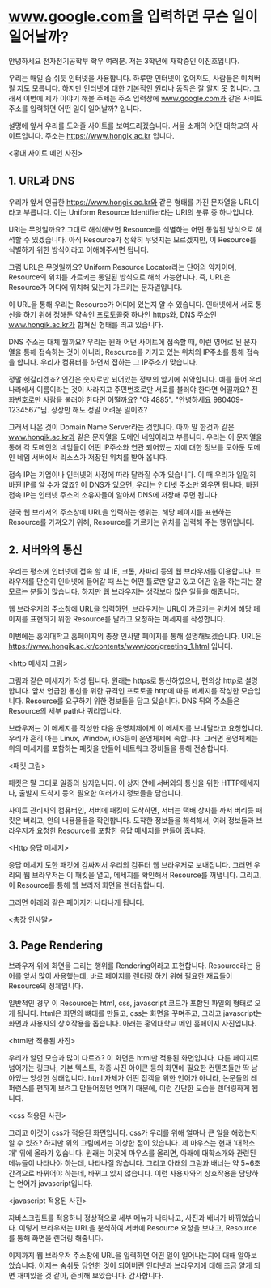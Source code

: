 
# www.google.com을 입력하면 무슨 일이 일어날까?
안녕하세요 전자전기공학부 학우 여러분. 저는 3학년에 재학중인 이진호입니다. 

우리는 매일 숨 쉬듯 인터넷을 사용합니다. 하루만 인터넷이 없어져도, 사람들은 미쳐버릴 지도 모릅니다. 하지만 인터넷에 대한 기본적인 원리나 동작은 잘 알지 못 합니다. 그래서 이번에 제가 이야기 해볼  주제는 주소 입력창에 www.google.com과 같은 사이트 주소를 입력하면 어떤 일이 일어날까? 입니다.

설명에 앞서 우리를 도와줄 사이트를 보여드리겠습니다. 서울 소재의 어떤 대학교의 사이트입니다. 주소는 https://www.hongik.ac.kr 입니다.

<홍대 사이트 메인 사진>

## 1. URL과 DNS
우리가 앞서 언급한 https://www.hongik.ac.kr와 같은 형태를 가진 문자열을 URL이라고 부릅니다. 이는 Uniform Resource Identifier라는 URI의 분류 중 하나입니다.  

URI는 무엇일까요? 그대로 해석해보면 Resource를 식별하는 어떤 통일된 방식으로 해석할 수 있겠습니다. 아직 Resource가 정확히 무엇지는 모르겠지만, 이 Resource를 식별하기 위한 방식이라고 이해해주시면 됩니다.

그럼 URL은 무엇일까요? Uniform Resource Locator라는 단어의 약자이며, Resource의 위치를 가르키는 통일된 방식으로 해석 가능합니다. 즉, URL은 Resource가 어디에 위치해 있는지 가르키는 문자열입니다. 

이 URL을 통해 우리는 Resource가 어디에 있는지 알 수 있습니다. 인터넷에서 서로 통신을 하기 위해 정해둔 약속인 프로토콜중 하나인 https와, DNS 주소인 www.hongik.ac.kr가 합쳐진 형태를 띄고 있습니다.

DNS 주소는 대체 뭘까요? 우리는 원래 어떤 사이트에 접속할 때, 이런 영어로 된 문자열을 통해 접속하는 것이 아니라, Resource를 가지고 있는 위치의 IP주소를 통해 접속을 합니다. 우리가 컴퓨터를 하면서 접하는 그 IP주소가 맞습니다. 

정말 헷갈리겠죠? 인간은 숫자로만 되어있는 정보의 암기에 취약합니다. 예를 들어 우리 나라에서 이름이라는 것이 사라지고 주민번호로만 서로를 불러야 한다면 어떨까요? 전화번호로만 사람을 불러야 한다면 어떨까요? "야 4885". "안녕하세요 980409-1234567"님. 상상만 해도 정말 어려운 일이죠? 

그래서 나온 것이 Domain Name Server라는 것입니다. 아까 말 한것과 같은 www.hongik.ac.kr과 같은 문자열을 도메인 네임이라고 부릅니다. 우리는 이 문자열을 통해 각 도메인의 네임들이 어떤 IP주소와 연관 되어있는 지에 대한 정보를 모아둔 도메인 네임 서버에서 리소스가 저장된 위치를 받아 옵니다.

접속 IP는 기업이나 인터넷의 사정에 따라 달라질 수가 있습니다. 이 때 우리가 일일히 바뀐 IP를 알 수가 없죠? 이 DNS가 있으면, 우리는 인터넷 주소만 외우면 됩니다, 바뀐 접속 IP는 인터넷 주소의 소유자들이 알아서 DNS에 저장해 주면 됩니다.

결국 웹 브라저의 주소창에 URL을 입력하는 행위는, 해당 페이지를 표현하는 Resource를 가져오기 위해, Resource를 가르키는 위치를 입력해 주는 행위입니다.

## 2. 서버와의 통신
우리는 평소에 인터넷에 접속 할 떄 IE, 크롬, 사파리 등의 웹 브라우저를 이용합니다. 브라우저를 단순히 인터넷에 들어갈 때 쓰는 어떤 틀로만 알고 있고 어떤 일을 하는지는 잘 모르는 분들이 많습니다. 하지만 웹 브라우저는 생각보다 많은 일들을 해줍니다. 

웹 브라우저의 주소창에 URL을 입력하면, 브라우저는 URL이 가르키는 위치에 해당 페이지를 표현하기 위한 Resource를 달라고 요청하는 메세지를 작성합니다. 

이번에는 홍익대학교 홈페이지의 총장 인사말 페이지를 통해 설명해보겠습니다. URL은 https://www.hongik.ac.kr/contents/www/cor/greeting_1.html 입니다.

<http 메세지 그림>

그림과 같은 메세지가 작성 됩니다. 원래는 https로 통신하였으나, 편의상 http로 설명합니다. 앞서 언급한 통신을 위한 규격인 프로토콜 http에 따른 메세지를 작성한 모습입니다. Resource를 요구하기 위한 정보들을 담고 있습니다. DNS 뒤의 주소들은 Resource의 세부 path나 쿼리입니다.

브라우저는 이 메세지를 작성한 다음 운영체제에게 이 메세지를 보내달라고 요청합니다. 우리가 흔히 아는 Linux, Window, iOS등이 운영체제에 속합니다. 그러면 운영체제는 위의 메세지를 포함하는 패킷을 만들어 네트워크 장비들을 통해 전송합니다. 

<패킷 그림>

패킷은 말 그대로 일종의 상자입니다. 이 상자 안에 서버와의 통신을 위한 HTTP메세지나, 출발지 도착지 등의 필요한 여러가지 정보들을 담습니다. 

사이트 관리자의 컴퓨터인, 서버에 패킷이 도착하면, 서버는 택배 상자를 까서 버리듯 패킷은 버리고, 안의 내용물들을 확인합니다. 도착한 정보들을 해석해서, 여러 정보들과 브라우저가 요청한 Resource를 포함한 응답 메세지를 만들어 줍니다.

<Http 응답 메세지>

응답 메세지 도한 패킷에 감싸져서 우리의 컴퓨터 웹 브라우저로 보내집니다. 그러면 우리의 웹 브라우저는 이 패킷을 열고, 메세지를 확인해서 Resource를 꺼냅니다. 그리고, 이 Resource를 통해 웹 브라저 화면을 렌더링합니다. 

그러면 아래와 같은 페이지가 나타나게 됩니다.

<총장 인사말>

## 3. Page Rendering
브라우저 위에 화면을 그리는 행위를 Rendering이라고 표현합니다. Resource라는 용어를 앞서 많이 사용했는데, 바로 페이지를 렌더링 하기 위해 필요한 재료들이 Resource의 정체입니다. 

일반적인 경우 이 Resource는 html, css, javascript 코드가 포함된 파일의 형태로 오게 됩니다. html은 화면의 뼈대를 만들고, css는 화면을 꾸며주고, 그리고 javascript는 화면과 사용자의 상호작용을 돕습니다. 아래는 홍익대학교 메인 홈페이지 사진입니다.

<html만 적용된 사진>

우리가 알던 모습과 많이 다르죠? 이 화면은 html만 적용된 화면입니다. 다른 페이지로 넘어가는 링크나, 기본 텍스트, 각종 사진 아이콘 등의 화면에 필요한 컨텐츠들만 딱 남아있는 앙상한 상태입니다. html 자체가 어떤 접객을 위한 언어가 아니라, 논문들의 레퍼런스를 편하게 보려고 만들어졌던 언어기 때문에, 이런 간단한 모습을 렌더링하게 됩니다.

<css 적용된 사진>

그리고 이것이 css가 적용된 화면입니다. css가 우리를 위해 얼마나 큰 일을 해왔는지 알 수 있죠? 하지만 위의 그림에서는 이상한 점이 있습니다. 제 마우스는 현재 '대학소개' 위에 올라가 있습니다. 원래는 이곳에 마우스를 올리면, 아래에 대학소개와 관련된 메뉴들이 나타나야 하는데, 나타나질 않습니다. 그리고 아래의 그림과 배너는 약 5~6초 간격으로 바뀌어야 하는데, 바뀌고 있지 않습니다. 이런 사용자와의 상호작용을 담당하는 언어가 javascript입니다.

<javascript 적용된 사진>

자바스크립트를 적용하니 정상적으로 세부 메뉴가 나타나고, 사진과 배너가 바뀌었습니다. 이렇게 브라우저는 URL을 분석하여 서버에 Resource 요청을 보내고, Resource를 통해 화면을 렌더링 해줍니다.

이제까지 웹 브라우저 주소창에 URL을 입력하면 어떤 일이 일어나는지에 대해 알아보았습니다. 이제는 숨쉬듯 당연한 것이 되어버린 인터넷과 브라우저에 대해 조금 알게 되면 재미있을 것 같아, 준비해 보았습니다. 감사합니다.

